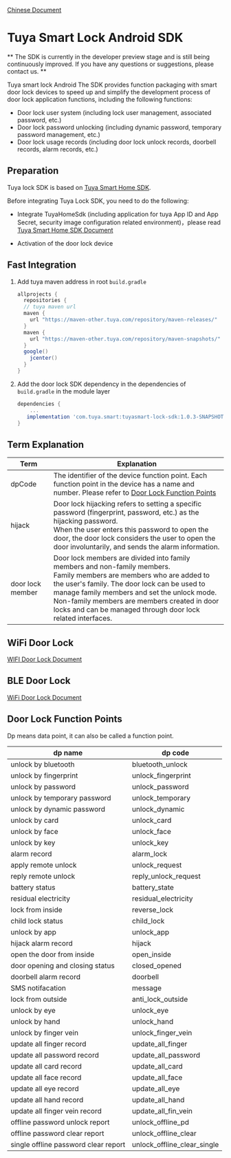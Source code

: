 [Chinese Document](README.md)

# Tuya Smart Lock Android SDK

** The SDK is currently in the developer preview stage and is still being continuously improved. If you have any questions or suggestions, please contact us. **

Tuya smart lock Android The SDK provides function packaging with smart door lock devices to speed up and simplify the development process of door lock application functions, including the following functions:

* Door lock user system (including lock user management, associated password, etc.)
* Door lock password unlocking (including dynamic password, temporary password management, etc.)
* Door lock usage records (including door lock unlock records, doorbell records, alarm records, etc.)

## Preparation

Tuya lock SDK is based on [Tuya Smart Home SDK](https://tuyainc.github.io/tuyasmart_home_android_sdk_doc/en/).

Before integrating Tuya Lock SDK, you need to do the following:

* Integrate TuyaHomeSdk (including application for tuya App ID and App Secret, security image configuration related environment)，please read [Tuya Smart Home SDK Document](https://tuyainc.github.io/tuyasmart_home_android_sdk_doc/en/resource/Preparation.html)

* Activation of the door lock device

## Fast Integration

1. Add tuya maven address in root `build.gradle` 

    ```groovy
    allprojects {
      repositories {
      // tuya maven url
      maven {
        url "https://maven-other.tuya.com/repository/maven-releases/"
      }
      maven {
        url "https://maven-other.tuya.com/repository/maven-snapshots/"
      }
      google()
        jcenter()
      }
    }
    ```
2. Add the door lock SDK dependency in the dependencies of `build.gradle` in the module layer

    ```groovy
    dependencies {
        ...
       implementation 'com.tuya.smart:tuyasmart-lock-sdk:1.0.3-SNAPSHOT'
    }
    ```

## Term Explanation

|Term|Explanation|
|---|---|
|dpCode|The identifier of the device function point. Each function point in the device has a name and number. Please refer to [Door Lock Function Points](#door-lock-function-points)|
|hijack|Door lock hijacking refers to setting a specific password (fingerprint, password, etc.) as the hijacking password. <br/> When the user enters this password to open the door, the door lock considers the user to open the door involuntarily, and sends the alarm information.|
|door lock member|Door lock members are divided into family members and non-family members. <br/> Family members are members who are added to the user's family. The door lock can be used to manage family members and set the unlock mode. <br/> Non-family members are members created in door locks and can be managed through door lock related interfaces.|

## WiFi Door Lock

[WIFI Door Lock Document](en/resource/WiFiLockDoc.md)

## BLE Door Lock

[ WiFi Door Lock Document](en/resource/BLELockDoc.md)

## Door Lock Function Points

Dp means data point, it can also be called a function point.

| dp name              | dp code                        |
| -------------------- | ------------------------------ |
|unlock by bluetooth|bluetooth_unlock|
| unlock by fingerprint   | unlock\_fingerprint            |
| unlock by password | unlock\_password               |
| unlock by temporary password | unlock\_temporary              |
| unlock by dynamic password | unlock\_dynamic                |
| unlock by card | unlock\_card                   |
| unlock by face | unlock\_face                   |
| unlock by key | unlock\_key                    |
| alarm record     | alarm\_lock                    |
| apply remote unlock | unlock\_request                |
| reply remote unlock | reply\_unlock\_request         |
| battery status | battery\_state                 |
| residual electricity | residual\_electricity          |
| lock from inside | reverse\_lock                  |
| child lock status | child\_lock                    |
| unlock by app | unlock\_app                    |
| hijack alarm record | hijack                         |
| open the door from inside | open\_inside                   |
| door opening and closing status | closed\_opened                 |
| doorbell alarm record | doorbell                       |
| SMS notifacation             | message                        |
| lock from outside | anti\_lock\_outside            |
| unlock by eye | unlock\_eye                    |
| unlock by hand | unlock\_hand                   |
| unlock by finger vein | unlock\_finger\_vein           |
| update all finger record | update\_all\_finger            |
| update all password record | update\_all\_password          |
| update all card record | update\_all\_card              |
| update all face record | update\_all\_face              |
| update all eye record | update\_all\_eye               |
| update all hand record | update\_all\_hand              |
| update all finger vein record | update\_all\_fin\_vein         |
| offline password unlock report | unlock\_offline\_pd            |
| offline password clear report | unlock\_offline\_clear         |
| single offline password clear report | unlock\_offline\_clear\_single |